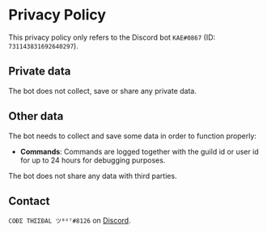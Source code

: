 # Privacy Policy
This privacy policy only refers to the Discord bot `KAE#0867` (ID: `731143831692640297`).

## Private data
The bot does not collect, save or share any private data.

## Other data
The bot needs to collect and save some data in order to function properly:
* **Commands**: Commands are logged together with the guild id or user id for up to 24 hours for debugging purposes.

The bot does not share any data with third parties.

## Contact
`COÐΣ THΣΣÐAL ツᴮᴼᵀ#8126` on [Discord](https://discord.gg/uNztaDt).
